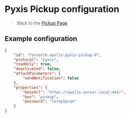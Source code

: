 # Pyxis Pickup configuration

> Back to the [Pickup Page](pickups.md)

## Example configuration

```json
{
    "id": "farearth.apollo-pyxis-pickup-0",
    "protocol": "pyxis",
    "readOnly": true,
    "deactivated": false,
    "attachParameters": {
        "sendNotification": false
    },
    "properties": {
        "baseUrl": "https://apollo.server.local:443/",
        "box": "pickup",
        "password": "lorepIpsum"
    }
}
```